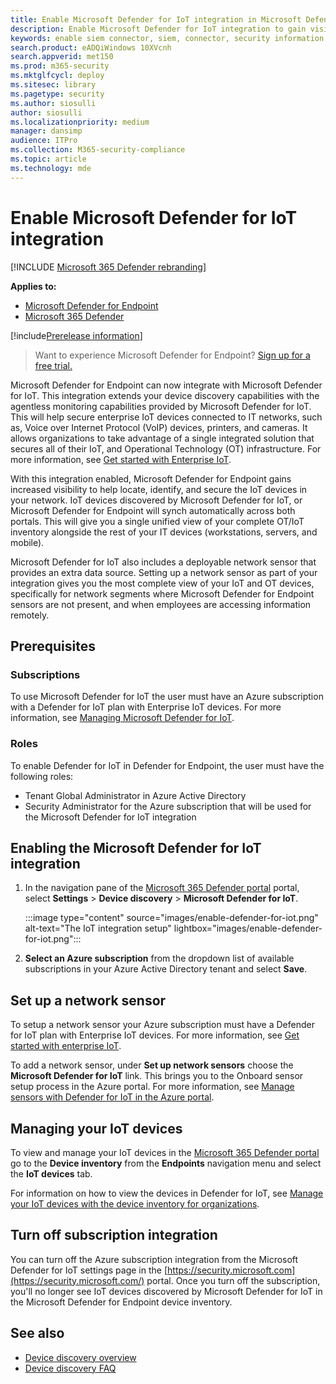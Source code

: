 ```yaml
---
title: Enable Microsoft Defender for IoT integration in Microsoft Defender for Endpoint
description: Enable Microsoft Defender for IoT integration to gain visibility focused on IoT/OT devices in areas of the network where MDE is not deployed
keywords: enable siem connector, siem, connector, security information and events
search.product: eADQiWindows 10XVcnh
search.appverid: met150
ms.prod: m365-security
ms.mktglfcycl: deploy
ms.sitesec: library
ms.pagetype: security
ms.author: siosulli
author: siosulli
ms.localizationpriority: medium
manager: dansimp
audience: ITPro
ms.collection: M365-security-compliance
ms.topic: article
ms.technology: mde
---
```


# Enable Microsoft Defender for IoT integration

[!INCLUDE [Microsoft 365 Defender rebranding](../../includes/microsoft-defender.md)]

**Applies to:**

- [Microsoft Defender for Endpoint](https://go.microsoft.com/fwlink/?linkid=2154037)
- [Microsoft 365 Defender](https://go.microsoft.com/fwlink/?linkid=2118804)

[!include[Prerelease information](../../includes/prerelease.md)]

> Want to experience Microsoft Defender for Endpoint? [Sign up for a free trial.](https://signup.microsoft.com/create-account/signup?products=7f379fee-c4f9-4278-b0a1-e4c8c2fcdf7e&ru=https://aka.ms/MDEp2OpenTrial?ocid=docs-wdatp-enablesiem-abovefoldlink)

Microsoft Defender for Endpoint can now integrate with Microsoft Defender for IoT. This integration extends your device discovery capabilities with the agentless monitoring capabilities provided by Microsoft Defender for IoT. This will help secure enterprise IoT devices connected to IT networks, such as, Voice over Internet Protocol (VoIP) devices, printers, and cameras. It allows organizations to take advantage of a single integrated solution that secures all of their IoT, and Operational Technology (OT) infrastructure. For more information, see [Get started with Enterprise IoT](/azure/defender-for-iot/organizations//tutorial-getting-started-eiot-sensor).

With this integration enabled, Microsoft Defender for Endpoint gains increased visibility to help locate, identify, and secure the IoT devices in your network. IoT devices discovered by Microsoft Defender for IoT, or Microsoft Defender for Endpoint will synch automatically across both portals. This will give you a single unified view of your complete OT/IoT inventory alongside the rest of your IT devices (workstations, servers, and mobile).

Microsoft Defender for IoT also includes a deployable network sensor that provides an extra data source. Setting up a network sensor as part of your integration gives you the most complete view of your IoT and OT devices, specifically for network segments where Microsoft Defender for Endpoint sensors are not present, and when employees are accessing information remotely.

## Prerequisites

### Subscriptions

To use Microsoft Defender for IoT the user must have an Azure subscription with a Defender for IoT plan with Enterprise IoT devices. For more information, see [Managing Microsoft Defender for IoT](/azure/defender-for-iot/organizations/how-to-manage-subscriptions).

### Roles

To enable Defender for IoT in Defender for Endpoint, the user must have the following roles:

- Tenant Global Administrator in Azure Active Directory
- Security Administrator for the Azure subscription that will be used for the Microsoft Defender for IoT integration

## Enabling the Microsoft Defender for IoT integration

1. In the navigation pane of the [Microsoft 365 Defender portal](https://security.microsoft.com/) portal, select **Settings** \> **Device discovery** \> **Microsoft Defender for IoT**.

   :::image type="content" source="images/enable-defender-for-iot.png" alt-text="The IoT integration setup" lightbox="images/enable-defender-for-iot.png":::

2. **Select an Azure subscription** from the dropdown list of available subscriptions in your Azure Active Directory tenant and select **Save**.

## Set up a network sensor

To setup a network sensor your Azure subscription must have a Defender for IoT plan with Enterprise IoT devices. For more information, see [Get started with enterprise IoT](/azure/defender-for-iot/organizations/tutorial-getting-started-eiot-sensor).

To add a network sensor, under **Set up network sensors** choose the **Microsoft Defender for IoT** link. This brings you to the Onboard sensor setup process in the Azure portal. For more information, see [Manage sensors with Defender for IoT in the Azure portal](/azure/defender-for-iot/organizations/how-to-manage-sensors-on-the-cloud).

## Managing your IoT devices

To view and manage your IoT devices in the [Microsoft 365 Defender portal](https://security.microsoft.com/) go to the **Device inventory** from the **Endpoints** navigation menu and select the **IoT devices** tab.

For information on how to view the devices in Defender for IoT, see [Manage your IoT devices with the device inventory for organizations](/azure/defender-for-iot/organizations/how-to-manage-device-inventory-for-organizations).


## Turn off subscription integration

You can turn off the Azure subscription integration from the Microsoft Defender for IoT settings page in the [https://security.microsoft.com](https://security.microsoft.com/) portal. Once you turn off the subscription, you'll no longer see IoT devices discovered by Microsoft Defender for IoT in the Microsoft Defender for Endpoint device inventory.

## See also

- [Device discovery overview](configure-device-discovery.md)
- [Device discovery FAQ](device-discovery-faq.md)
